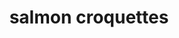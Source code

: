 ---
servings: 4 servings
notes:
directions: |-
  * Over medium heat, heat oil in a medium skillet
  * Combine canned salmon, beaten egg, green onions and 1/4 cup bread crumbs
  * Form into patties and dust with additional bread crumbs
  * Fry until golden brown, about 2 minutes on each side
ingredients: |-
  * 2 fillets canned salmon, flaked
  * 1 egg, beaten
  * 2 tablespoons green onions, diced
  * 1/2 cup bread crumbs
  * Vegetable oil, for frying
rating: 4
ease: easy
category: main course
href: 'https://www.foodnetwork.com/recipes/paula-deen/salmon-croquettes-recipe/index.html'
totalTime: 15 mins
cookTime: 10 mins
prepTime: 5 mins
title: salmon croquettes
path: /salmon-croquettes
---